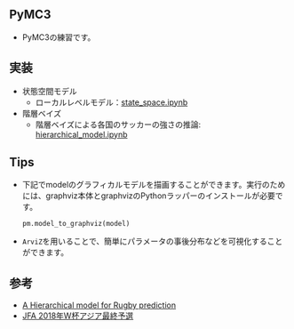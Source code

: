 ## PyMC3
- PyMC3の練習です。

## 実装
- 状態空間モデル
    - ローカルレベルモデル：[state_space.ipynb][state_space.ipynb]
- 階層ベイズ
    - 階層ベイズによる各国のサッカーの強さの推論: [hierarchical_model.ipynb][hierarchical_model.ipynb]

## Tips
- 下記でmodelのグラフィカルモデルを描画することができます。実行のためには、graphviz本体とgraphvizのPythonラッパーのインストールが必要です。
    ```
    pm.model_to_graphviz(model)
    ```
- `ArviZ`を用いることで、簡単にパラメータの事後分布などを可視化することができます。


## 参考
- [A Hierarchical model for Rugby prediction][A Hierarchical model for Rugby prediction]
- [JFA 2018年W杯アジア最終予選][JFA]

[state_space.ipynb]:./notebooks/state_space.ipynb
[hierarchical_model.ipynb]:./notebooks/hierarchical_model.ipynb
[A Hierarchical model for Rugby prediction]:https://pymc3.readthedocs.io/en/latest/notebooks/rugby_analytics.html
[JFA]:https://www.jfa.jp/samuraiblue/worldcup2018_final_q/schedule_result/